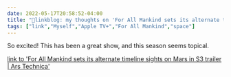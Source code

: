 ```yaml
---
date: 2022-05-17T20:58:52-04:00
title: "🔗linkblog: my thoughts on 'For All Mankind sets its alternate timeline sights on Mars in S3 trailer | Ars Technica'"
tags: ["link","Myself","Apple TV+","For All Mankind","space"]
---
```

So excited! This has been a great show, and this season seems topical.
 

[link to 'For All Mankind sets its alternate timeline sights on Mars in S3 trailer | Ars Technica'](https://arstechnica.com/gaming/2022/05/for-all-mankind-sets-its-alternate-timeline-sights-on-mars-in-s3-trailer/)
